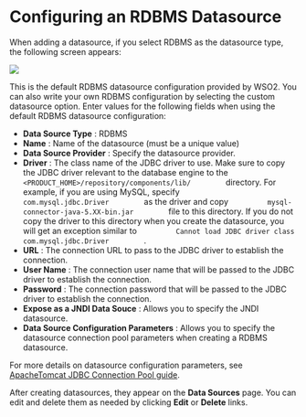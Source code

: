 # Configuring an RDBMS Datasource

When adding a datasource, if you select RDBMS as the datasource type,
the following screen appears:

![](../../assets/img/53125518/53287615.png)

This is the default RDBMS datasource configuration provided by WSO2. You
can also write your own RDBMS configuration by selecting the custom
datasource option. Enter values for the following fields when using the
default RDBMS datasource configuration:

-   **Data Source Type** : RDBMS
-   **Name** : Name of the datasource (must be a unique value)
-   **Data Source Provider** : Specify the datasource provider.
-   **Driver** : The class name of the JDBC driver to use. Make sure to
    copy the JDBC driver relevant to the database engine to the
    `          <PRODUCT_HOME>/repository/components/lib/         `
    directory. For example, if you are using MySQL, specify
    `          com.mysql.jdbc.Driver         ` as the driver and copy
    `          mysql-connector-java-5.XX-bin.jar         ` file to this
    directory. If you do not copy the driver to this directory when you
    create the datasource, you will get an exception similar to
    `          Cannot load JDBC driver class com.mysql.jdbc.Driver         `
    .
-   **URL** : The connection URL to pass to the JDBC driver to establish
    the connection.
-   **User Name** : The connection user name that will be passed to the
    JDBC driver to establish the connection.
-   **Password** : The connection password that will be passed to the
    JDBC driver to establish the connection.
-   **Expose as a JNDI Data Souce** : Allows you to specify the JNDI
    datasource.
-   **Data Source Configuration Parameters** : Allows you to specify the
    datasource connection pool parameters when creating a RDBMS
    datasource.

For more details on datasource configuration parameters, see
[ApacheTomcat JDBC Connection Pool
guide](http://tomcat.apache.org/tomcat-7.0-doc/jdbc-pool.html).

After creating datasources, they appear on the **Data Sources** page.
You can edit and delete them as needed by clicking **Edit** or
**Delete** links.
